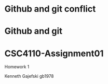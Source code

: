 # Github and git conflict
# Github and git
# CSC4110-Assignment01
Homework 1

Kenneth Gajefski
gb1978
